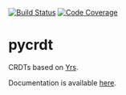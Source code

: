 [![Build Status](https://github.com/jupyter-server/pycrdt/actions/workflows/test.yml/badge.svg?query=branch%3Amain++)](https://github.com/jupyter-server/pycrdt/actions/workflows/test.yml/badge.svg?query=branch%3Amain++)
[![Code Coverage](https://img.shields.io/badge/coverage-100%25-green)](https://img.shields.io/badge/coverage-100%25-green)

# pycrdt

CRDTs based on [Yrs](https://github.com/y-crdt/y-crdt/tree/main/yrs).

Documentation is available [here](https://jupyter-server.github.io/pycrdt).
